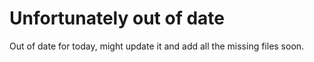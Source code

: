 # Unfortunately out of date
 Out of date for today, might update it and add all the missing files soon.
